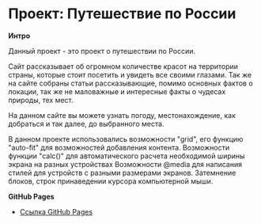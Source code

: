 # Проект: Путешествие по России

**Интро**

Данный проект - это проект о путешествии по России.

Сайт рассказывает об огромном количестве красот на территории страны, которые стоит посетить и увидеть все своими глазами.
Так же на сайте собраны статьи рассказывающие, помимо основных фактов о локации, так же не маловажные и интересные факты о чудесах природы, тех мест.

На данном сайте вы можете узнать погоду, местонахождение, как добраться и так далее, до выбранного места.

В данном проекте использовались возможности "grid", его функцию "auto-fit" для возможностей добавления контента. 
Возможности функции "calc()" для автоматического расчета необходимой ширины экрана на разных устройствах
Возможности @media для написания стилей для устройств с разными размерами экранов.
Затемнение блоков, строк принаведении курсора компьютерной мыши.


**GitHub Pages**

* [Ссылка GitHub Pages](https://elislis7.github.io/russian-travel/)

